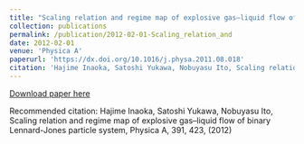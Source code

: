 ```yaml
---
title: "Scaling relation and regime map of explosive gas–liquid flow of binary Lennard-Jones particle system"
collection: publications
permalink: /publication/2012-02-01-Scaling_relation_and
date: 2012-02-01
venue: 'Physica A'
paperurl: 'https://dx.doi.org/10.1016/j.physa.2011.08.018'
citation: 'Hajime Inaoka, Satoshi Yukawa, Nobuyasu Ito, Scaling relation and regime map of explosive gas–liquid flow of binary Lennard-Jones particle system, Physica A,  <bf>391</bf>, 423, (2012)'
---
```


<a href='https://dx.doi.org/10.1016/j.physa.2011.08.018'>Download paper here</a>

Recommended citation: Hajime Inaoka, Satoshi Yukawa, Nobuyasu Ito, Scaling relation and regime map of explosive gas–liquid flow of binary Lennard-Jones particle system, Physica A,  <bf>391</bf>, 423, (2012)